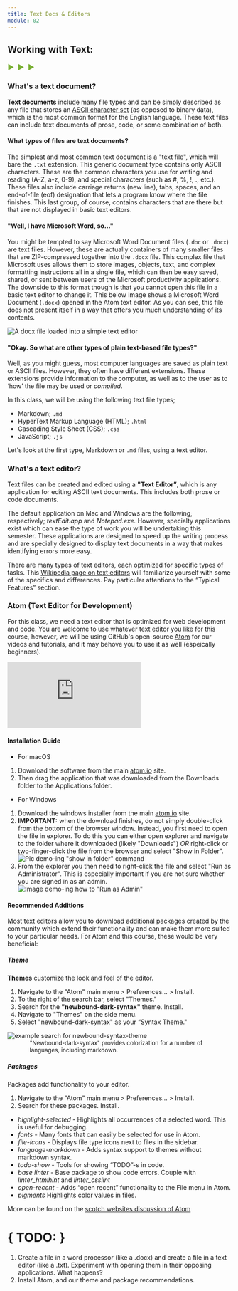 ```yaml
---
title: Text Docs & Editors
module: 02
---
```


## Working with Text:
<span style="color: #79AF33; font-size: medium; font-weight: bold">▶ &nbsp;▶  &nbsp;▶</span>

### What's a text document?
**Text documents** include many file types and can be simply described as any file that stores an [ASCII character set](https://en.wikipedia.org/wiki/ASCII) (as opposed to binary data), which is the most common format for the English language. These text files can include text documents of prose, code, or some combination of both.


#### What types of files are text documents?
The simplest and most common text document is a "text file", which will bare the `.txt` extension. This generic document type contains only ASCII characters. These are the common characters you use for writing and reading (A-Z, a-z, 0-9), and special characters (such as #, %, !, ., etc.). These files also include carriage returns (new line), tabs, spaces, and an end-of-file (eof) designation that lets a program know where the file finishes. This last group, of course, contains characters that are there but that are not displayed in basic text editors.


#### "Well, I have Microsoft Word, so..."
You might be tempted to say Microsoft Word Document files (`.doc` or `.docx`) are text files. However, these are actually containers of many smaller files that are ZIP-compressed together into the `.docx` file. This complex file that Microsoft uses allows them to store images, objects, text, and complex formatting instructions all in a single file, which can then be easy saved, shared, or sent between users of the Microsoft productivity applications. The downside to this format though is that you cannot open this file in a basic text editor to change it. This below image shows a Microsoft Word Document (`.docx`) opened in the Atom text editor. As you can see, this file does not present itself in a way that offers you much understanding of its contents.

![A docx file loaded into a simple text editor](../imgs/docx_in_atom.jpg)


#### "Okay. So what are other types of plain text-based file types?"
Well, as you might guess, most computer languages are saved as plain text or ASCII files. However, they often have different extensions. These extensions provide information to the computer, as well as to the user as to ‘how’ the file may be used or _compiled_.

In this class, we will be using the following text file types;

- Markdown; `.md`
- HyperText Markup Language (HTML); `.html`
- Cascading Style Sheet (CSS); `.css`
- JavaScript; `.js`

Let's look at the first type, Markdown or `.md` files, using a text editor.


### What's a text editor?
Text files can be created and edited using a **"Text Editor”**, which is any application for editing ASCII text documents. This includes both prose or code documents.

The default application on Mac and Windows are the following, respectively; _textEdit.app_ and _Notepad.exe._ However, specialty applications exist which can ease the type of work you will be undertaking this semester. These applications are designed to speed up the writing process and are specially designed to display text documents in a way that makes identifying errors more easy.

There are many types of text editors, each optimized for specific types of tasks. This [Wikipedia page on text editors](https://en.wikipedia.org/wiki/Text_editor) will familiarize yourself with some of the specifics and differences. Pay particular attentions to the “Typical Features” section.


### Atom (Text Editor for Development)

For this class, we need a text editor that is optimized for web development and code. You are welcome to use whatever text editor you like for this course, however, we will be using GitHub's open-source [Atom](https://atom.io) for our videos and tutorials, and it may behove you to use it as well (espeically beginners).

<div class="embed-responsive embed-responsive-16by9"><iframe class="embed-responsive-item" src="https://www.youtube.com/embed/Gbq9ZWXtyK4" frameborder="0" allowfullscreen></iframe></div>


#### Installation Guide
- For macOS
1. Download the software from the main [atom.io](https://atom.io) site.
2. Then drag the application that was downloaded from the Downloads folder to the Applications folder.

- For Windows
1. Download the windows installer from the main [atom.io](https://atom.io) site.
2. **IMPORTANT:** when the download finishes, do not simply double-click from the bottom of the browser window. Instead, you first need to open the file in explorer. To do this you can either open explorer and navigate to the folder where it downloaded (likely "Downloads") _OR_ right-click or two-finger-click the file from the browser and select "Show in Folder".
![Pic demo-ing "show in folder" command](../imgs/showINFinder.png "Demo of show in folder.")
3. From the explorer you then need to right-click the file and select "Run as Administrator". This is especially important if you are not sure whether you are signed in as an admin.
![Image demo-ing how to "Run as Admin"](../imgs/runAsAdmin.png "Image demo-ing how to 'Run as Admin'")


#### Recommended Additions
Most text editors allow you to download additional packages created by the community which extend their functionality and can make them more suited to your particular needs. For Atom and this course, these would be very beneficial:

##### Theme
**Themes** customize the look and feel of the editor.
1. Navigate to the "Atom" main menu > Preferences... > Install.  
2. To the right of the search bar, select "Themes."
3. Search for the **"newbound-dark-syntax"** theme. Install.
4. Navigate to "Themes" on the side menu.
5. Select "newbound-dark-syntax" as your “Syntax Theme."
<img src="../imgs/theme_search_in_atom.jpg" alt="example search for newbound-syntax-theme" />
<p style="font-size: small; margin: 0; padding-left: 50px;">"Newbound-dark-syntax" provides colorization for a number of languages, including markdown.</p>

##### Packages
Packages add functionality to your editor.
1. Navigate to the "Atom" main menu > Preferences... > Install.  
2. Search for these packages. Install.
- _highlight-selected_ - Highlights all occurrences of a selected word. This is useful for debugging.
- _fonts_ - Many fonts that can easily be selected for use in Atom.
- _file-icons_ - Displays file type icons next to files in the sidebar.
- _language-markdown_ - Adds syntax support to themes without markdown syntax.
- _todo-show_ - Tools for showing “TODO”-s in code.
- _base linter_ - Base package to show code errors. Couple with *linter_htmlhint* and *linter_csslint*
- _open-recent_ - Adds “open recent” functionality to the File menu in Atom.
- _pigments_ Highlights color values in files.

More can be found on the [scotch websites discussion of Atom](https://scotch.io/bar-talk/best-of-atom-features-plugins-acting-like-sublime-text)


# { TODO: }
1. Create a file in a word processor (like a .docx) and create a file in a text editor (like a .txt). Experiment with opening them in their opposing applications. What happens?
2. Install Atom, and our theme and package recommendations.
